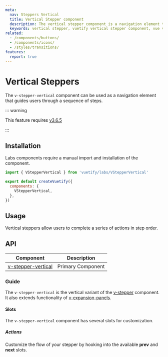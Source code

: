 ```yaml
---
meta:
  nav: Steppers Vertical
  title: Vertical Stepper component
  description: The vertical stepper component is a navigation element that guides users through a sequence of steps.
  keywords: vertical stepper, vuetify vertical stepper component, vue vertical stepper component
related:
  - /components/buttons/
  - /components/icons/
  - /styles/transitions/
features:
  report: true
---
```


# Vertical Steppers

The `v-stepper-vertical` component can be used as a navigation element that guides users through a sequence of steps.

<PageFeatures />

::: warning

This feature requires [v3.6.5](/getting-started/release-notes/?version=v3.6.5)

:::

## Installation

Labs components require a manual import and installation of the component.

```js { resource="src/plugins/vuetify.js" }
import { VStepperVertical } from 'vuetify/labs/VStepperVertical'

export default createVuetify({
  components: {
    VStepperVertical,
  },
})
```

## Usage

Vertical steppers allow users to complete a series of actions in step order.

<ExamplesUsage name="v-stepper-vertical" />

<PromotedEntry />

## API

| Component | Description |
| - | - |
| [v-stepper-vertical](/api/v-stepper-vertical/) | Primary Component |

<ApiInline hide-links />

### Guide

The `v-stepper-vertical` is the vertical variant of the [v-stepper](/components/steppers/) component. It also extends functionality of [v-expansion-panels](/components/expansion-panels/).

#### Slots

The `v-stepper-vertical` component has several slots for customization.

##### Actions

Customize the flow of your stepper by hooking into the available **prev** and **next** slots.

<ExamplesExample file="v-stepper-vertical/slot-actions" />
